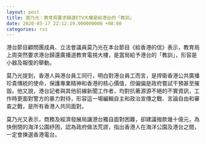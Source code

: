 ```yaml
---
layout: post
title: 莫乃光：教育局要求歸還ETV大樓是給港台的「教訓」
date: 2020-05-17 22:12:19.000000000 +08:00
categories: rss
---
```


港台節目顧問團成員、立法會議員莫乃光在本台節目《給香港的信》表示，教育局上周突然要求港台歸還廣播道教育電視大樓，是當局給予港台的「教訓」，形容是小器及報復的舉動。

莫乃光提到，香港人與港台員工同行，明白對港台員工而言，是捍衛香港公共廣播珍貴傳統的使命，保護專業精神和香港的核心價值，但偏偏是政府嘗試干預甚至摧毀。他又說，港台記者與其他前線新聞工作者，均對抗著源源不絕的不實資訊，工作時更面對警方的暴力對待，形容這一場編輯自主和政治宣傳之戰、言論自由和審查之戰，是所有香港人共同面對。

莫乃光又表示，商務及經濟發展局讓港台獨自面對困難，卻建議撥款幾十億元，為快倒閉的海洋公園紓困，認為政府做法荒謬，指出香港人在海洋公園及港台之間，一定會揀選香港電台。
